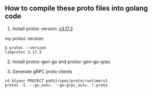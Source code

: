 ## How to compile these proto files into golang code

1. Install protoc version: [v3.17.3](https://github.com/protocolbuffers/protobuf/releases/tag/v3.17.3)

my protoc version:

```shell
$ protoc --version
libprotoc 3.17.3
```

2. Install protoc-gen-go and protoc-gen-go-grpc

3. Generate gRPC proto clients

```shell
cd ${your PROJECT path}/spec/proto/runtime/v1
protoc -I. --go_out=. --go-grpc_out=. *.proto
```
